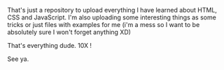 That's just a repository to upload everything I have learned about HTML, CSS and JavaScript. 
I'm also uploading some interesting things as some tricks or just files with examples for me 
(i'm a mess so I want to be absolutely sure I won't forget anything XD)

That's everything dude. 10X !

See ya.
